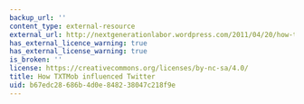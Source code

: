 ```yaml
---
backup_url: ''
content_type: external-resource
external_url: http://nextgenerationlabor.wordpress.com/2011/04/20/how-txtmob-influenced-twitter/
has_external_licence_warning: true
has_external_license_warning: true
is_broken: ''
license: https://creativecommons.org/licenses/by-nc-sa/4.0/
title: How TXTMob influenced Twitter
uid: b67edc28-686b-4d0e-8482-38047c218f9e
---
```

